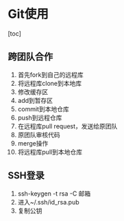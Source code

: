 # Git使用

[toc]

## 跨团队合作

1. 首先fork到自己的远程库
2. 将远程库clone到本地库
3. 修改缓存区
4. add到暂存区
5. commit到本地仓库
6. push到远程仓库
7. 在远程库pull request，发送给原团队
8. 原团队审核代码
9. merge操作
10. 将远程库pull到本地仓库

## SSH登录

1. ssh-keygen -t rsa -C 邮箱
2. 进入~/.ssh/id_rsa.pub
3. 复制公钥
